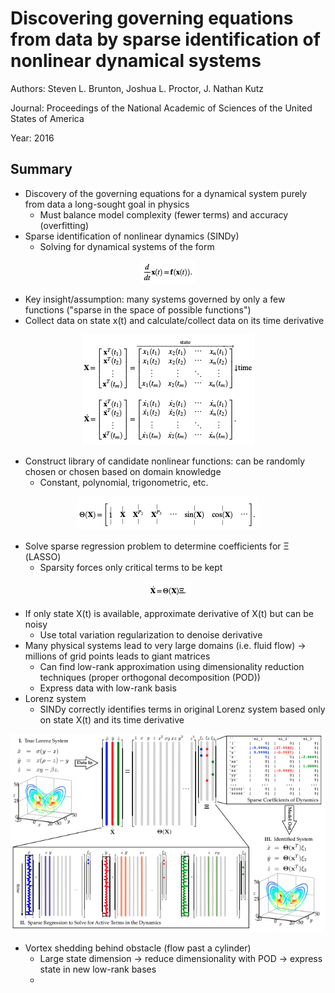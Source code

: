 # Discovering governing equations from data by sparse identification of nonlinear dynamical systems
Authors: Steven L. Brunton, Joshua L. Proctor, J. Nathan Kutz

Journal: Proceedings of the National Academic of Sciences of the United States of America

Year: 2016

## Summary
* Discovery of the governing equations for a dynamical system purely from data a long-sought goal in physics
  * Must balance model complexity (fewer terms) and accuracy (overfitting)
* Sparse identification of nonlinear dynamics (SINDy)
  * Solving for dynamical systems of the form

<p align="center">
  <img src="https://github.com/matsumotosan/papers2go/blob/master/img/math/sindy/system.png" />
</p>

  * Key insight/assumption: many systems governed by only a few functions ("sparse in the space of possible functions")
  * Collect data on state x(t) and calculate/collect data on its time derivative

<p align="center">
  <img src="https://github.com/matsumotosan/papers2go/blob/master/img/math/sindy/state.png" />
</p>

  * Construct library of candidate nonlinear functions: can be randomly chosen or chosen based on domain knowledge
    * Constant, polynomial, trigonometric, etc.

<p align="center">
  <img src="https://github.com/matsumotosan/papers2go/blob/master/img/math/sindy/library.png" />
</p>

  * Solve sparse regression problem to determine coefficients for Ξ (LASSO)
    * Sparsity forces only critical terms to be kept

  <p align="center">
    <img src="https://github.com/matsumotosan/papers2go/blob/master/img/math/sindy/sparse_regression.png" />
  </p>

  * If only state X(t) is available, approximate derivative of X(t) but can be noisy
    * Use total variation regularization to denoise derivative
  * Many physical systems lead to very large domains (i.e. fluid flow) -> millions of grid points leads to giant matrices
    * Can find low-rank approximation using dimensionality reduction techniques (proper orthogonal decomposition (POD))
    * Express data with low-rank basis
* Lorenz system
  * SINDy correctly identifies terms in original Lorenz system based only on state X(t) and its time derivative
<p align="center">

  <img src="https://github.com/matsumotosan/papers2go/blob/master/img/math/sindy/sindy_schematic.png" />
</p>

* Vortex shedding behind obstacle (flow past a cylinder)
  * Large state dimension -> reduce dimensionality with POD -> express state in new low-rank bases
  *
